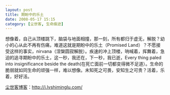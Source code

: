 ```yaml
---
layout: post
title: 期盼中的乐土
date: 2008-05-17 15:15
category: [尘世客, 生命痕迹]
---
```

想像着，自己从顶楼跳下，脑袋与地面相撞，那一刻，所有都归于虚无，解脱？幼小的心从此不再有伤痛，难道这就是期盼中的乐土（Promised Land）？不愿接受这样的事实，nirvana（涅槃圆寂解脱）。疾速的冲上顶楼，呐喊着，挥舞着，急迫的追寻期盼中的乐土，这一秒，我还在，下一秒，我已逝，Every thing paled into insignificance beside the death(在死亡面前一切都变得微不足道）。生命的脆弱就如同生命的顽强一样，难以想像。未知死之可畏，安知生之可贵？活着，乐着，好好活。

<a href="http://i.lvshiminglu.com/">尘世客博客</a>：<a href="http://i.lvshiminglu.com/">http://i.lvshiminglu.com/</a>

